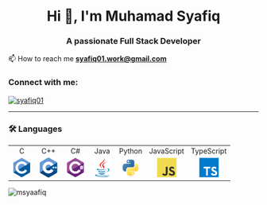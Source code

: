<h1 align="center">Hi 👋, I'm Muhamad Syafiq</h1>
<h3 align="center">A passionate Full Stack Developer</h3>


📫 How to reach me **syafiq01.work@gmail.com**

<h3 align="left">Connect with me:</h3>
<p align="left">
  <a href="https://linkedin.com/in/syafiq01" target="blank">
    <img align="center" src="https://raw.githubusercontent.com/rahuldkjain/github-profile-readme-generator/master/src/images/icons/Social/linked-in-alt.svg" alt="syafiq01" height="30" width="40" />
  </a>
</p>

---

### 🛠️ Languages

<table>
  <tr>
    <td align="center">C</td>
    <td align="center">C++</td>
    <td align="center">C#</td>
    <td align="center">Java</td>
    <td align="center">Python</td>
    <td align="center">JavaScript</td>
    <td align="center">TypeScript</td>
  </tr>
  <tr>
    <td align="center"><img src="https://raw.githubusercontent.com/devicons/devicon/master/icons/c/c-original.svg" alt="c" width="40" height="40"/></td>
    <td align="center"><img src="https://raw.githubusercontent.com/devicons/devicon/master/icons/cplusplus/cplusplus-original.svg" alt="cplusplus" width="40" height="40"/></td>
    <td align="center"><img src="https://raw.githubusercontent.com/devicons/devicon/master/icons/csharp/csharp-original.svg" alt="csharp" width="40" height="40"/></td>
    <td align="center"><img src="https://raw.githubusercontent.com/devicons/devicon/master/icons/java/java-original.svg" alt="java" width="40" height="40"/></td>
    <td align="center"><img src="https://raw.githubusercontent.com/devicons/devicon/master/icons/python/python-original.svg" alt="python" width="40" height="40"/></td>
    <td align="center"><img src="https://raw.githubusercontent.com/devicons/devicon/master/icons/javascript/javascript-original.svg" alt="javascript" width="40" height="40"/></td>
    <td align="center"><img src="https://raw.githubusercontent.com/devicons/devicon/master/icons/typescript/typescript-original.svg" alt="typescript" width="40" height="40"/></td>
  </tr>
</table>

<p align="left">
  <img src="https://komarev.com/ghpvc/?username=msyaafiq&label=Profile%20views&color=0e75b6&style=flat" alt="msyaafiq" />
</p>
